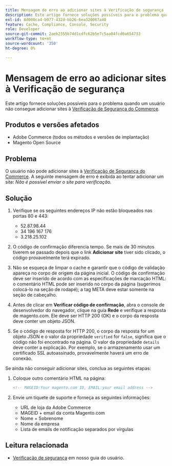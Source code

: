 ```yaml
---
title: Mensagem de erro ao adicionar sites à Verificação de segurança
description: Este artigo fornece soluções possíveis para o problema quando um usuário não consegue adicionar sites à [Verificação de segurança da Commerce](https://account.magento.com/scanner/dashboard/).
exl-id: 8d000ca4-b977-432d-bb26-6ea320067a40
feature: Cache, Compliance, Console, Security
role: Developer
source-git-commit: 2aeb2355b74d1cdfc62b5e7c5aa04fcd0a654733
workflow-type: tm+mt
source-wordcount: '350'
ht-degree: 0%

---
```


# Mensagem de erro ao adicionar sites à Verificação de segurança

Este artigo fornece soluções possíveis para o problema quando um usuário não consegue adicionar sites à [Verificação de Segurança do Commerce](https://account.magento.com/scanner/dashboard/).

## Produtos e versões afetados

* Adobe Commerce (todos os métodos e versões de implantação)
* Magento Open Source

## Problema

O usuário não pode adicionar sites à [Verificação de Segurança do Commerce](https://account.magento.com/scanner/dashboard/). A seguinte mensagem de erro é exibida ao tentar adicionar um site: *Não é possível enviar o site para verificação.*

## Solução

1. Verifique se os seguintes endereços IP não estão bloqueados nas portas 80 e 443:
   * 52.87.98.44
   * 34 196 167 176
   * 3.218.25.102

1. O código de confirmação diferencia tempo. Se mais de 30 minutos tiverem se passado depois que o link **Adicionar site** tiver sido clicado, o código provavelmente terá expirado.
1. Não se esqueça de limpar o cache e garantir que o código de validação apareça no corpo de origem da página inicial. O código de confirmação deve ser inserido de acordo com as especificações de marcação HTML: o comentário HTML pode ser inserido no corpo da página (sugerimos colocá-lo na seção de rodapé); a tag META deve estar somente na seção de cabeçalho.
1. Antes de clicar em **Verificar código de confirmação**, abra o console de desenvolvedor do navegador, clique na guia **Rede** e verifique a resposta de magento.com. Ele deve ser HTTP 200 (OK) e o corpo da resposta deve conter um objeto JSON.
1. Se o código de resposta for HTTP 200, o corpo da resposta for um objeto JSON e o valor da propriedade `verified` for `false`, significa que o código não foi encontrado na página. O valor da propriedade `details` deve conter a explicação. Por exemplo, se o armazenamento usar um certificado SSL autoassinado, provavelmente haverá um erro de conexão.

Se ainda não conseguir adicionar sites, conclua as seguintes etapas:

1. Coloque outro comentário HTML na página:

   ```HTML
   <!-- MAGEID:Your magento.com ID, EMAIL:your email address -->
   ```

1. Envie um tíquete de suporte e forneça as seguintes informações:
   * URL de loja da Adobe Commerce
   * MAGEID + email da conta Magento.com
   * Nome + Sobrenome
   * Nome da empresa
   * Lista de emails de notificação separados por vírgulas

## Leitura relacionada

* [Verificação de segurança](https://experienceleague.adobe.com/en/docs/commerce-admin/systems/security/security-scan) em nosso guia do usuário.
